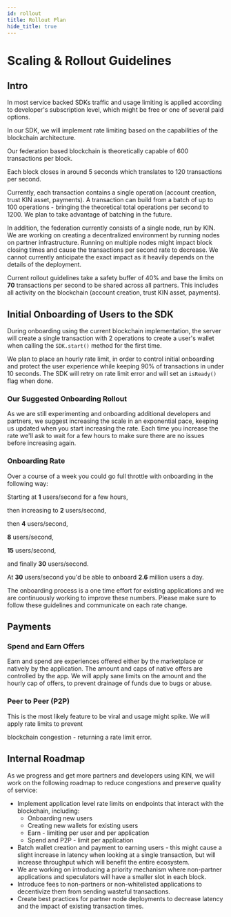 ```yaml
---
id: rollout
title: Rollout Plan
hide_title: true
---
```

# Scaling & Rollout Guidelines

## Intro

In most service backed SDKs traffic and usage limiting is applied according to developer's subscription level, which might be free or one of several paid options. 

In our SDK, we will implement rate limiting based on the capabilities of the blockchain architecture.

Our federation based blockchain is theoretically capable of 600 transactions per block. 

Each block closes in around 5 seconds which translates to 120 transactions per second.

Currently, each transaction contains a single operation (account creation, trust KIN asset, payments). A transaction can build from a batch of up to 100 operations - bringing the theoretical total operations per second to 1200. We plan to take advantage of batching in the future.

In addition, the federation currently consists of a single node, run by KIN. We are working on creating a decentralized environment by running nodes on partner infrastructure. Running on multiple nodes might impact block closing times and cause the transactions per second rate to decrease. We cannot currently anticipate the exact impact as it heavily depends on the details of the deployment. 

Current rollout guidelines take a safety buffer of 40% and base the limits on **70** transactions per second to be shared across all partners. This includes all activity on the blockchain (account creation, trust KIN asset, payments).


## Initial Onboarding of Users to the SDK

During onboarding using the current blockchain implementation, the server will create a single transaction with 2 operations to create a user's wallet when calling the `SDK.start()` method for the first time.

We plan to place an hourly rate limit, in order to control initial onboarding and protect the user experience while keeping 90% of transactions in under 10 seconds. The SDK will retry on rate limit error and will set an `isReady()` flag when done.


### Our Suggested Onboarding Rollout

As we are still experimenting and onboarding additional developers and partners, we suggest increasing the scale in an exponential pace, keeping us updated when you start increasing the rate. Each time you increase the rate we'll ask to wait for a few hours to make sure there are no issues before increasing again.


### Onboarding Rate

Over a course of a week you could go full throttle with onboarding in the following way:

Starting at **1** users/second for a few hours, 

then increasing to **2** users/second,

then **4** users/second,

**8** users/second,

**15** users/second,

and finally **30** users/second.

At **30** users/second you'd be able to onboard **2.6** million users a day.

The onboarding process is a one time effort for existing applications and we are continuously working to improve these numbers. Please make sure to follow these guidelines and communicate on each rate change.


## Payments


### Spend and Earn Offers

Earn and spend are experiences offered either by the marketplace or natively by the application. The amount and caps of native offers are controlled by the app. We will apply sane limits on the amount and the hourly cap of offers, to prevent drainage of funds due to bugs or abuse.


### Peer to Peer (P2P)

This is the most likely feature to be viral and usage might spike. We will apply rate limits to prevent 

blockchain congestion - returning a rate limit error.


## Internal Roadmap 

As we progress and get more partners and developers using KIN, we will work on the following roadmap to reduce congestions and preserve quality of service:

*   Implement application level rate limits on endpoints that interact with the blockchain, including:
	*   Onboarding new users
	*   Creating new wallets for existing users
	*   Earn - limiting per user and per application
	*   Spend and P2P - limit per application
*   Batch wallet creation and payment to earning users - this might cause a slight increase in latency when looking at a single transaction, but will increase throughput which will benefit the entire ecosystem.
*   We are working on introducing a priority mechanism where non-partner applications and speculators will have a smaller slot in each block.
*   Introduce fees to non-partners or non-whitelisted applications to decentivize them from sending wasteful transactions.
*   Create best practices for partner node deployments to decrease latency and the impact of existing transaction times.
